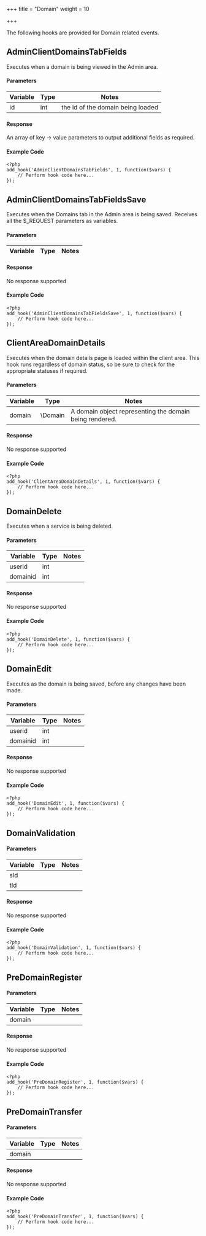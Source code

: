 +++
title = "Domain"
weight = 10

+++

The following hooks are provided for Domain related events.

## AdminClientDomainsTabFields

Executes when a domain is being viewed in the Admin area.

#### Parameters

| Variable | Type | Notes |
| -------- | ---- | ----- |
| id | int | the id of the domain being loaded |

#### Response

An array of key -> value parameters to output additional fields as required.

#### Example Code

```
<?php
add_hook('AdminClientDomainsTabFields', 1, function($vars) {
    // Perform hook code here...
});
```

## AdminClientDomainsTabFieldsSave

Executes when the Domains tab in the Admin area is being saved. Receives all the $_REQUEST parameters as variables.

#### Parameters

| Variable | Type | Notes |
| -------- | ---- | ----- |

#### Response

No response supported

#### Example Code

```
<?php
add_hook('AdminClientDomainsTabFieldsSave', 1, function($vars) {
    // Perform hook code here...
});
```

## ClientAreaDomainDetails

Executes when the domain details page is loaded within the client area. This hook runs regardless of domain status, so be sure to check for the appropriate statuses if required.

#### Parameters

| Variable | Type | Notes |
| -------- | ---- | ----- |
| domain | \Domain | A domain object representing the domain being rendered. |

#### Response

No response supported

#### Example Code

```
<?php
add_hook('ClientAreaDomainDetails', 1, function($vars) {
    // Perform hook code here...
});
```

## DomainDelete

Executes when a service is being deleted.

#### Parameters

| Variable | Type | Notes |
| -------- | ---- | ----- |
| userid | int |  |
| domainid | int |  |

#### Response

No response supported

#### Example Code

```
<?php
add_hook('DomainDelete', 1, function($vars) {
    // Perform hook code here...
});
```

## DomainEdit

Executes as the domain is being saved, before any changes have been made.

#### Parameters

| Variable | Type | Notes |
| -------- | ---- | ----- |
| userid | int |  |
| domainid | int |  |

#### Response

No response supported

#### Example Code

```
<?php
add_hook('DomainEdit', 1, function($vars) {
    // Perform hook code here...
});
```

## DomainValidation

#### Parameters

| Variable | Type | Notes |
| -------- | ---- | ----- |
| sld | | |
| tld | | |

#### Response

No response supported

#### Example Code

```
<?php
add_hook('DomainValidation', 1, function($vars) {
    // Perform hook code here...
});
```

## PreDomainRegister

#### Parameters

| Variable | Type | Notes |
| -------- | ---- | ----- |
| domain | | |

#### Response

No response supported

#### Example Code

```
<?php
add_hook('PreDomainRegister', 1, function($vars) {
    // Perform hook code here...
});
```

## PreDomainTransfer

#### Parameters

| Variable | Type | Notes |
| -------- | ---- | ----- |
| domain | | |

#### Response

No response supported

#### Example Code

```
<?php
add_hook('PreDomainTransfer', 1, function($vars) {
    // Perform hook code here...
});
```

